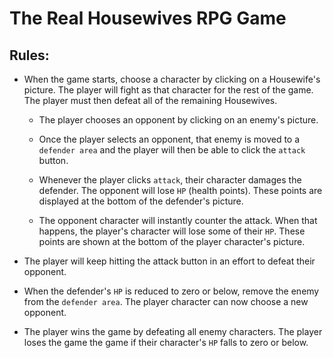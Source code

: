 # The Real Housewives RPG Game

## Rules:

* When the game starts, choose a character by clicking on a Housewife's picture. The player will fight as that character for the rest of the game. The player must then defeat all of the remaining Housewives. 

   * The player chooses an opponent by clicking on an enemy's picture.

   * Once the player selects an opponent, that enemy is moved to a `defender area` and the player will then be able to click the `attack` button.
   
   * Whenever the player clicks `attack`, their character damages the defender. The opponent will lose `HP` (health points). These points are displayed at the bottom of the defender's picture. 
  
  * The opponent character will instantly counter the attack. When that happens, the player's character will lose some of their `HP`. These points are shown at the bottom of the player character's picture.
   
 * The player will keep hitting the attack button in an effort to defeat their opponent.

 * When the defender's `HP` is reduced to zero or below, remove the enemy from the `defender area`. The player character can now choose a new opponent.

 * The player wins the game by defeating all enemy characters. The player loses the game the game if their character's `HP` falls to zero or below.

